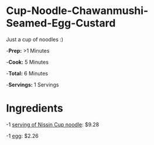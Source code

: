 # Cup-Noodle-Chawanmushi-Seamed-Egg-Custard
Just a cup of noodles :)

-**Prep:** >1 Minutes

-**Cook:** 5 Minutes

-**Total:** 6 Minutes

-**Servings:** 1 Servings

# Ingredients

-1 [serving of Nissin Cup noodle](https://www.google.com/aclk?sa=L&ai=DChcSEwjp--bCjOzkAhVR3IYKHRrPBbcYABABGgJ2dQ&sig=AOD64_1v_kXL2ubYniCyy5t7xZF8uGNsXw&ctype=5&q=&ved=0ahUKEwiNg93CjOzkAhWhrVkKHTXID5IQwg8INw&adurl=): $9.28

-1 [egg](https://www.googleadservices.com/pagead/aclk?sa=L&ai=DChcSEwjV8KfvjOzkAhUWpLMKHf49D8oYABATGgJxbg&ohost=www.google.com&cid=CAESEeD2uKa4E0BmhVBf-Qi7uMPq&sig=AOD64_0Zl6gcEahPD7f3YHmJaY4yYj1g2w&ctype=46&q=&ved=0ahUKEwiY-Z7vjOzkAhUnh-AKHXk6A-EQ9aACCGQ&adurl=): $2.26
